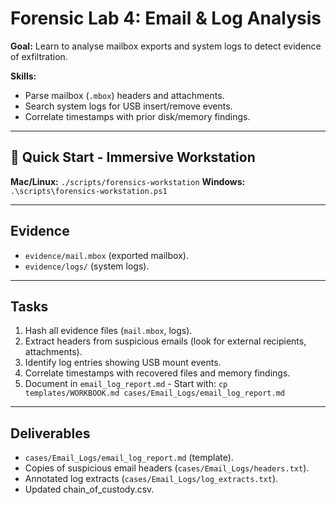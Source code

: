 # Forensic Lab 4: Email & Log Analysis

**Goal:** Learn to analyse mailbox exports and system logs to detect evidence of exfiltration.

**Skills:**  
- Parse mailbox (`.mbox`) headers and attachments.  
- Search system logs for USB insert/remove events.  
- Correlate timestamps with prior disk/memory findings.  

---

## 🚀 Quick Start - Immersive Workstation

**Mac/Linux:** `./scripts/forensics-workstation`
**Windows:** `.\scripts\forensics-workstation.ps1`

---

## Evidence
- `evidence/mail.mbox` (exported mailbox).  
- `evidence/logs/` (system logs).  

---

## Tasks
1. Hash all evidence files (`mail.mbox`, logs).
2. Extract headers from suspicious emails (look for external recipients, attachments).
3. Identify log entries showing USB mount events.
4. Correlate timestamps with recovered files and memory findings.
5. Document in `email_log_report.md` - Start with: `cp templates/WORKBOOK.md cases/Email_Logs/email_log_report.md`

---

## Deliverables
- `cases/Email_Logs/email_log_report.md` (template).  
- Copies of suspicious email headers (`cases/Email_Logs/headers.txt`).  
- Annotated log extracts (`cases/Email_Logs/log_extracts.txt`).  
- Updated chain_of_custody.csv.
